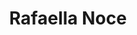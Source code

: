 ---
layout: model.ect
href: '/kitchens/models/modern-classic/rafaella-noce'
lang: bg
category: '/kitchens/models/modern-classic'
title: 'Rafaella Noce'
importance: 4
photo: '/кухни/модели/модерна-класика/rafaella-noce/кухня-рафела-ноче.jpg'
description: 'Масивна широка рамка с характерен фриз от ясен. Копринен, сатенен, галещ, топъл шоколадов цвят. Перфектен дизайн в стил модерна класика.'
highlights:
  - 
    caption: 'Модерна|класическа|визия'
    photo: '/кухни/модели/модерна-класика/rafaella-noce/модерна-визия.png'
  - 
    caption: 'Топъл|шоколадов|цвят'
    photo: '/кухни/модели/модерна-класика/rafaella-noce/шоколадов-цвят.png'
  - 
    caption: 'Перфектен|дизайн|и стил'
    photo: '/кухни/модели/модерна-класика/rafaella-noce/перфектен-дизайн.png'
topics:
  -
    caption: 'Масив ясен в шоколадов цвят'
    description: 'Изчистен дизайн и стилно решение за кухнята. Масивни врати от ясен с широки рамки с характерен фриз. Има възможност за вратички изцяло от дърво или за стъклени врати с матирано стъкло. Дървото е с лек релеф наподобяващо малки резки.'
    highlight: 'Възможност за акценти|от мдф и цветен гланц.'
    photos:
      - '/кухни/модели/модерна-класика/rafaella-noce/врати-3.jpg'
      - '/кухни/модели/модерна-класика/rafaella-noce/врати-1.jpg'
      - '/кухни/модели/модерна-класика/rafaella-noce/врати-2.jpg'
  -
    caption: 'Плотове, които се сливат с кухнята'
    description: 'Специално за модела плотовете са с дървен кант специално обработен за съответствие с визията на вратите. Избора между разнообразието от цветове и плотове от естествени  материали няма да затрудни отличното пасване с целия интериор на кухнята.'
    highlight: 'Модерна визия|и очерование в бяло'
    photos:
      - '/кухни/модели/модерна-класика/rafaella-noce/плотове-1.jpg'
      - '/кухни/модели/модерна-класика/rafaella-noce/плотове-2.jpg'
      - '/кухни/модели/модерна-класика/rafaella-noce/плотове-3.jpg'
  -
    caption: 'Възможност за акценти от MDF и цветен гланц'
    description: 'За повече настроение в класическата визия на кухнята има възможност да се допълват свежи цветни акценти, шкафчета с витрини и цветни елементи, дебели рафтове за книги и TV модули.'
    photos:
      - '/кухни/модели/модерна-класика/rafaella-noce/акцент-1.jpg'
      - '/кухни/модели/модерна-класика/rafaella-noce/акцент-2.jpg'
  -
    caption: 'Високи технологии и класическа визия.'
    description: 'Използването на съвременни решения и високи технологии превръщат кухните Диалог, не само в удобно решение за кухнята, а в кухня за цял живот, която ще използвате с удоволствие. Надеждни механизми и висококачествена обработка на масива. Шоколадовият цвят на модела придава класическа и изчистена визия, която позволява комбинации с всевъзможни цветове и плотове, които могат да са, както от естествени материали, така и от изкуствени.'
    photos:
      - '/кухни/модели/модерна-класика/rafaella-noce/технологии-1.jpg'
      - '/кухни/модели/модерна-класика/rafaella-noce/технологии-2.jpg'
      - '/кухни/модели/модерна-класика/rafaella-noce/технологии-3.jpg'
doors:
  description: 'Масив ясен с дебелина 25 мм, повърхността е обработена по специален начин придаващ топъл шоколадов цвят. Дървото е с лек абразив, който му придава загадъчност и дълбочина. Вратичките могат да са с матирано стъкло или изцяло от дърво.'
  categories:
    - 
      caption: 'Масив Ясен дебелина 25мм'
      photos:
        - '/кухни/модели/модерна-класика/rafaella-noce/врати/врати-1.jpg'
        - '/кухни/модели/модерна-класика/rafaella-noce/врати/врати-2.jpg'
        - '/кухни/модели/модерна-класика/rafaella-noce/врати/врати-3.jpg'
        - '/кухни/модели/модерна-класика/rafaella-noce/врати/врати-4.jpg'
handles:
  description: 'Метални дръжки, които не отстъпват на никои други по качество и удобство за хващане. Прецизно подбрани в тон с модела. Дръжките не потъмняват и не променят вида си с времето.'
  categories:
    - 
      caption: 'Метал'
      photos:
        - '/кухни/модели/модерна-класика/rafaella-noce/дръжки/метална-дръжка.jpg'
worktops:
  description: 'Подходящите цветове за плотове са в бежаво кафявата гама.  Има възможност за естествени материали и hpl плотове. За любителите на бялото, разполагаме и с чисто бял плот, както и с различни негови нюанси. Не липсват и плотове в по-тъмната гама. Техническия камък пък ще ви плени с богатството от цветове които предлагаме. '
  hpl:
    photos:
      - '/кухни/модели/модерна-класика/rafaella-noce/плот/hpl/плот-1.jpg'
      - '/кухни/модели/модерна-класика/rafaella-noce/плот/hpl/плот-2.jpg'
      - '/кухни/модели/модерна-класика/rafaella-noce/плот/hpl/плот-3.jpg'
      - '/кухни/модели/модерна-класика/rafaella-noce/плот/hpl/плот-4.jpg'
      - '/кухни/модели/модерна-класика/rafaella-noce/плот/hpl/плот-5.jpg'
  hpl60mm:
    photos:
      - '/кухни/модели/модерна-класика/rafaella-noce/плот/hpl-60mm/hpl-9.jpg'
      - '/кухни/модели/модерна-класика/rafaella-noce/плот/hpl-60mm/hpl-10.jpg'
  technicalStone:
    photos:
      - '/кухни/модели/модерна-класика/rafaella-noce/плот/технически-камък/технически-камък-1.jpg'
      - '/кухни/модели/модерна-класика/rafaella-noce/плот/технически-камък/технически-камък-2.jpg'
  granite:
    photos:
      - '/кухни/модели/модерна-класика/rafaella-noce/плот/гранит/гранит-1.jpg'
      - '/кухни/модели/модерна-класика/rafaella-noce/плот/гранит/гранит-2.jpg'
---